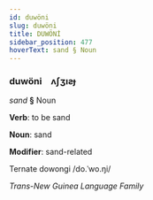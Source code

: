 ```yaml
---
id: duwöni
slug: duwöni
title: DUWÖNİ
sidebar_position: 477
hoverText: sand § Noun
---
```


### duwöni&emsp;<span kind="abugida">ʌʃʒıƨɟ</span>

*sand* **§** Noun

**Verb**: to be sand

**Noun**: sand

**Modifier**: sand-related

Ternate dowongi /do.ˈwo.ŋi/

*Trans-New Guinea Language Family*